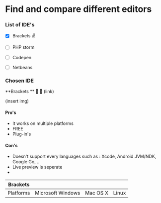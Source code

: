 # Find and compare different editors 

### List of IDE's
- [x] Brackets :v:
- [ ] PHP storm 
- [ ] Codepen
- [ ] Netbeans 


### Chosen IDE 

**Brackets ** :purple_heart: :blue_heart:
(link)


(insert img)


#### Pro's 
* It works on multiple platforms 
* FREE 
* Plug-in's 


#### Con's 
* Doesn't support every languages such as : Xcode, Android JVM/NDK, Google Go, .. 
* Live preview is seperate 
*

| **Brackets**|     |     | |
| --- | --- | --- | --- | 
| Platforms |   Microsoft Windows   |  Mac OS X   | Linux|


## 
